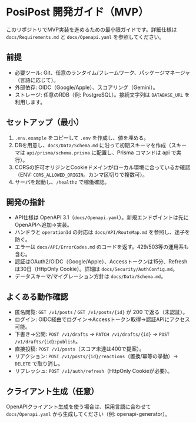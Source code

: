# PosiPost 開発ガイド（MVP）

このリポジトリでMVP実装を進めるための最小限ガイドです。詳細仕様は `docs/Requirements.md` と `docs/Openapi.yaml` を参照してください。

## 前提
- 必要ツール: Git、任意のランタイム/フレームワーク、パッケージマネージャ（言語に応じて）。
- 外部依存: OIDC（Google/Apple）、スコアリング（Gemini）。
- ストレージ: 任意のRDB（例: PostgreSQL）。接続文字列は `DATABASE_URL` を利用します。

## セットアップ（最小）
1. `.env.example` をコピーして `.env` を作成し、値を埋める。
2. DBを用意し、`docs/Data/Schema.md` に沿って初期スキーマを作成（スキーマは `api/prisma/schema.prisma` に配置し、Prisma コマンドは api で実行）。
3. CORSの許可オリジンとCookieドメインがローカル環境に合っているか確認（ENV: `CORS_ALLOWED_ORIGIN`。カンマ区切りで複数可）。
4. サーバを起動し、`/healthz` で稼働確認。

## 開発の指針
- API仕様は OpenAPI 3.1（`docs/Openapi.yaml`）。新規エンドポイントは先にOpenAPIへ追加→実装。
- ハンドラと `operationId` の対応は `docs/API/RouteMap.md` を参照し、迷子を防ぐ。
- エラーは `docs/API/ErrorCodes.md` のコードを返す。429/503等の運用系も含む。
- 認証はOAuth2/OIDC（Google/Apple）、Accessトークンは15分、Refreshは30日（HttpOnly Cookie）。詳細は `docs/Security/AuthConfig.md`。
- データスキーマ/マイグレーション方針は `docs/Data/Schema.md`。

## よくある動作確認
- 匿名閲覧: `GET /v1/posts` / `GET /v1/posts/{id}` が 200 で返る（未認証）。
- ログイン: OIDC経由でログイン→Accessトークン取得→認証APIにアクセス可能。
- 下書き→公開: `POST /v1/drafts` → `PATCH /v1/drafts/{id}` → `POST /v1/drafts/{id}:publish`。
- 直接投稿: `POST /v1/posts`（スコア未達は400で提案）。
- リアクション: `POST /v1/posts/{id}/reactions`（置換/冪等の挙動）→ `DELETE` で取り消し。
- リフレッシュ: `POST /v1/auth/refresh`（HttpOnly Cookieが必要）。

## クライアント生成（任意）
OpenAPIクライアント生成を使う場合は、採用言語に合わせて `docs/Openapi.yaml` から生成してください（例: openapi-generator）。
